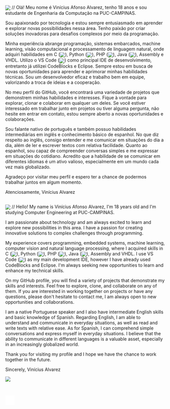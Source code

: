 <img width="20px" align="center" src="https://logodownload.org/wp-content/uploads/2022/05/brazil-flag-bandeira.png"/> // Olá! Meu nome é Vinícius Afonso Alvarez, tenho 18 anos e sou estudante de Engenharia da Computação na PUC-CAMPINAS. 

Sou apaixonado por tecnologia e estou sempre entusiasmado em aprender e explorar novas possibilidades nessa área. Tenho paixão por criar soluções inovadoras para desafios complexos por meio da programação.

Minha experiência abrange programação, sistemas embarcados, machine learning, visão computacional e processamento de linguagem natural, onde adquiri habilidades em C (<img width="20px" align="center" src="https://cdn.jsdelivr.net/gh/devicons/devicon/icons/c/c-original.svg"/>), Python ([<img width="20px" align="center" src="https://cdn.jsdelivr.net/gh/devicons/devicon/icons/python/python-original.svg"/>](https://www.python.org)), PHP ([<img  width="20px" align="center" src="https://cdn.jsdelivr.net/gh/devicons/devicon/icons/php/php-original.svg"/>](https://www.php.net)), Java ([<img width="20px" align="center" src="https://cdn.jsdelivr.net/gh/devicons/devicon/icons/java/java-original.svg"/>](https://www.java.com/pt-BR/)), Assembly e VHDL. Utilizo o VS Code ([<img width="15px" align="center" src="https://cdn.jsdelivr.net/gh/devicons/devicon/icons/vscode/vscode-original.svg"/>](https://code.visualstudio.com)) como principal IDE de desenvolvimento, entretanto já utilizei CodeBlocks e Eclipse. Sempre estou em busca de novas oportunidades para aprender e aprimorar minhas habilidades técnicas. Sou um desenvolvedor eficaz e trabalho bem em equipe, valorizando a troca de ideias e a cooperação. 

No meu perfil do GitHub, você encontrará uma variedade de projetos que demonstrem minhas habilidades e interesses. Fique à vontade para explorar, clonar e colaborar em qualquer um deles. Se você estiver interessado em trabalhar junto em projetos ou tiver alguma pergunta, não hesite em entrar em contato, estou sempre aberto a novas oportunidades e colaborações.

Sou falante nativo de português e também possuo habilidades intermediárias em inglês e conhecimento básico de espanhol.
No que diz respeito ao inglês, consigo entender e me comunicar em situações do dia a dia, além de ler e escrever textos com relativa facilidade. Quanto ao espanhol, sou capaz de compreender conversas simples e me expressar em situações do cotidiano. Acredito que a habilidade de se comunicar em diferentes idiomas é um ativo valioso, especialmente em um mundo cada vez mais globalizado. 

Agradeço por visitar meu perfil e espero ter a chance de podermos trabalhar juntos em algum momento.

Atenciosamente, Vinícius Alvarez

##
<img width="20px" align="center" src="https://static.mundoeducacao.uol.com.br/mundoeducacao/2022/05/bandeira-estados-unidos.jpg"/> // Hello! My name is Vinícius Afonso Alvarez, I'm 18 years old and I'm studying Computer Engineering at PUC-CAMPINAS.

I am passionate about technology and am always excited to learn and explore new possibilities in this area. I have a passion for creating innovative solutions to complex challenges through programming. 

My experience covers programming, embedded systems, machine learning, computer vision and natural language processing, where I acquired skills in C (<img width="20px" align="center" src="https://cdn.jsdelivr.net/gh/devicons/devicon/icons/c/c-original.svg"/>), Python ([<img width="20px" align="center" src="https://cdn.jsdelivr.net/gh/devicons/devicon/icons/python/python-original.svg"/>](https://www.python.org)), PHP ([<img  width="20px" align="center" src="https://cdn.jsdelivr.net/gh/devicons/devicon/icons/php/php-original.svg"/>](https://www.php.net)), Java ([<img width="20px" align="center" src="https://cdn.jsdelivr.net/gh/devicons/devicon/icons/java/java-original.svg"/>](https://www.java.com/pt-BR/)), Assembly and VHDL. I use VS Code ([<img width="15px" align="center" src="https://cdn.jsdelivr.net/gh/devicons/devicon/icons/vscode/vscode-original.svg"/>](https://code.visualstudio.com)) as my main development IDE, however I have already used CodeBlocks and Eclipse. I'm always seeking new opportunities to learn and enhance my technical skills. 

On my GitHub profile, you will find a variety of projects that demonstrate my skills and interests. Feel free to explore, clone, and collaborate on any of them. If you are interested in working together on projects or have any questions, please don't hesitate to contact me, I am always open to new opportunities and collaborations.

I am a native Portuguese speaker and I also have intermediate English skills and basic knowledge of Spanish. Regarding English, I am able to understand and communicate in everyday situations, as well as read and write texts with relative ease. As for Spanish, I can comprehend simple conversations and express myself in everyday situations. I believe that the ability to communicate in different languages is a valuable asset, especially in an increasingly globalized world.

Thank you for visiting my profile and I hope we have the chance to work together in the future.

Sincerely, Vinícius Alvarez

<img height="150em" src="https://github-readme-stats-eight-theta.vercel.app/api/top-langs/?username=VinizAA&layout=compact&langs_count=8&theme=algolia"/>
</a>

# 
<a href="https://www.instagram.com/vini_alvarez" target="_blank"><img align="left" alt="Instagram" width="30px" src="https://github.com/Aakarsh-B/trying-repos/blob/master/insta.svg"/>

